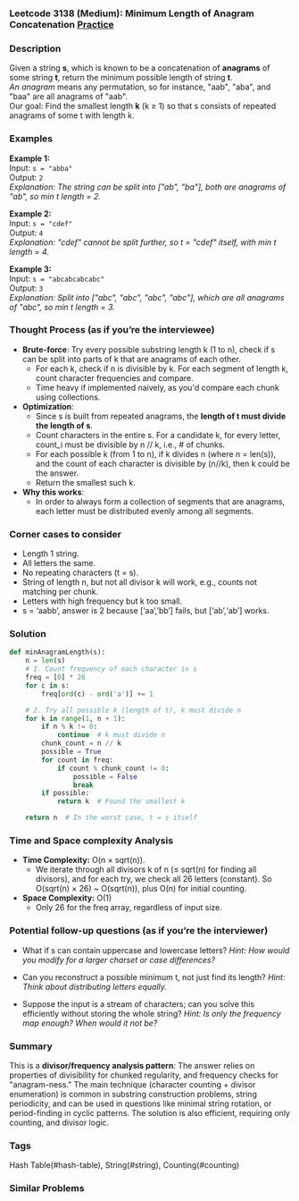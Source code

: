 ### Leetcode 3138 (Medium): Minimum Length of Anagram Concatenation [Practice](https://leetcode.com/problems/minimum-length-of-anagram-concatenation)

### Description  
Given a string **s**, which is known to be a concatenation of **anagrams** of some string **t**, return the minimum possible length of string **t**.  
*An anagram* means any permutation, so for instance, "aab", "aba", and "baa" are all anagrams of "aab".  
Our goal: Find the smallest length **k** (k ≥ 1) so that s consists of repeated anagrams of some t with length k.

### Examples  

**Example 1:**  
Input: `s = "abba"`  
Output: `2`  
*Explanation: The string can be split into ["ab", "ba"], both are anagrams of "ab", so min t length = 2.*

**Example 2:**  
Input: `s = "cdef"`  
Output: `4`  
*Explanation: "cdef" cannot be split further, so t = "cdef" itself, with min t length = 4.*

**Example 3:**  
Input: `s = "abcabcabcabc"`  
Output: `3`  
*Explanation: Split into ["abc", "abc", "abc", "abc"], which are all anagrams of "abc", so min t length = 3.*


### Thought Process (as if you’re the interviewee)  
- **Brute-force**: Try every possible substring length k (1 to n), check if s can be split into parts of k that are anagrams of each other.
    - For each k, check if n is divisible by k. For each segment of length k, count character frequencies and compare.
    - Time heavy if implemented naively, as you'd compare each chunk using collections.
- **Optimization**:  
    - Since s is built from repeated anagrams, the **length of t must divide the length of s**.
    - Count characters in the entire s. For a candidate k, for every letter, count_i must be divisible by n // k, i.e., # of chunks.  
    - For each possible k (from 1 to n), if k divides n (where n = len(s)), and the count of each character is divisible by (n//k), then k could be the answer.
    - Return the smallest such k.
- **Why this works**:  
    - In order to always form a collection of segments that are anagrams, each letter must be distributed evenly among all segments.

### Corner cases to consider  
- Length 1 string.
- All letters the same.
- No repeating characters (t = s).
- String of length n, but not all divisor k will work, e.g., counts not matching per chunk.
- Letters with high frequency but k too small.
- s = ‘aabb’, answer is 2 because [‘aa’,’bb’] fails, but [‘ab’,‘ab’] works.

### Solution

```python
def minAnagramLength(s):
    n = len(s)
    # 1. Count frequency of each character in s
    freq = [0] * 26
    for c in s:
        freq[ord(c) - ord('a')] += 1

    # 2. Try all possible k (length of t), k must divide n
    for k in range(1, n + 1):
        if n % k != 0:
            continue  # k must divide n
        chunk_count = n // k
        possible = True
        for count in freq:
            if count % chunk_count != 0:
                possible = False
                break
        if possible:
            return k  # Found the smallest k

    return n  # In the worst case, t = s itself
```

### Time and Space complexity Analysis  

- **Time Complexity:** O(n × sqrt(n)).  
    - We iterate through all divisors k of n (≤ sqrt(n) for finding all divisors), and for each try, we check all 26 letters (constant). So O(sqrt(n) × 26) ~ O(sqrt(n)), plus O(n) for initial counting.  
- **Space Complexity:** O(1)
    - Only 26 for the freq array, regardless of input size.

### Potential follow-up questions (as if you’re the interviewer)  

- What if s can contain uppercase and lowercase letters?
  *Hint: How would you modify for a larger charset or case differences?*

- Can you reconstruct a possible minimum t, not just find its length?
  *Hint: Think about distributing letters equally.*

- Suppose the input is a stream of characters; can you solve this efficiently without storing the whole string?
  *Hint: Is only the frequency map enough? When would it not be?*

### Summary
This is a **divisor/frequency analysis pattern**: The answer relies on properties of divisibility for chunked regularity, and frequency checks for "anagram-ness." The main technique (character counting + divisor enumeration) is common in substring construction problems, string periodicity, and can be used in questions like minimal string rotation, or period-finding in cyclic patterns. The solution is also efficient, requiring only counting, and divisor logic.

### Tags
Hash Table(#hash-table), String(#string), Counting(#counting)

### Similar Problems
